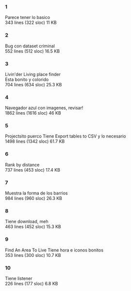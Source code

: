 ### 1
Parece tener lo basico <br>
343 lines (322 sloc)  11 KB
### 2
Bug con dataset criminal <br>
552 lines (512 sloc)  16.5 KB
### 3
Livin'der Living place finder <br>
Esta bonito y colorido <br>
704 lines (634 sloc)  25.3 KB
### 4
Navegador azul con imagenes, revisar! <br>
1862 lines (1616 sloc)  46 KB
### 5
Projectsito puerco
Tiene Export tables to CSV y lo necesario <br>
1498 lines (1342 sloc)  61.7 KB
### 6
Rank by distance <br>
737 lines (453 sloc)  17.4 KB
### 7
Muestra la forma de los barrios <br> 
984 lines (960 sloc)  26.3 KB
### 8
Tiene download, meh <br>
463 lines (452 sloc)  15.3 KB
### 9
Find An Area To Live
Tiene hora e iconos bonitos <br>
353 lines (300 sloc)  10.7 KB
### 10
Tiene listener <br>
226 lines (177 sloc)  6.8 KB
